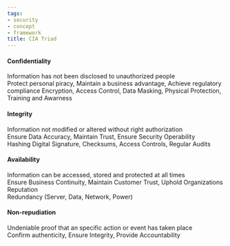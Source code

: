 ```yaml
---
tags:
- security
- concept
- framework
title: CIA Triad
---
```


#### Confidentiality
Information has not been disclosed to unauthorized people  
Protect personal piracy, Maintain a business advantage, Achieve regulatory compliance
Encryption, Access Control, Data Masking, Physical Protection, Training and Awarness

#### Integrity
Information not modified or altered without right authorization  
Ensure Data Accuracy, Maintain Trust, Ensure Security Operability  
Hashing Digital Signature, Checksums, Access Controls, Regular Audits

#### Availability
Information can be accessed, stored and protected at all times  
Ensure Business Continuity, Maintain Customer Trust, Uphold Organizations Reputation  
Redundancy (Server, Data, Network, Power)

#### Non-repudiation 
Undeniable proof that an specific action or event has taken place  
Confirm authenticity, Ensure Integrity, Provide Accountability